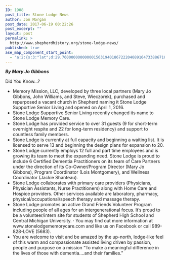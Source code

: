 ```yaml
---
ID: 1908
post_title: Stone Lodge News
author: Jon Morgan
post_date: 2017-06-19 00:22:26
post_excerpt: ""
layout: post
permalink: >
  http://www.shepherdhistory.org/stone-lodge-news/
published: true
ase_map_component_start_point:
  - 'a:2:{s:3:"lat";d:29.760000000000001563194018672220408916473388671875;s:3:"lng";d:-95.3799999999999954525264911353588104248046875;}'
---
```

<i><b>By Mary Jo Gibbons</b></i>

Did You Know…?
<ul>
 	<li>Memory Mission, LLC, developed by three local partners (Mary Jo Gibbons, John Williams, and Steve, Wieczorek), purchased and repurposed a vacant church in Shepherd naming it Stone Lodge Supportive Senior Living and opened on April 1, 2016.</li>
 	<li>Stone Lodge Supportive Senior Living recently changed its name to Stone Lodge Memory Care.</li>
 	<li>Stone Lodge has provided service to over 31 guests (9 for short-term overnight respite and 22 for long-term residency) and support to countless family members.</li>
 	<li>Stone Lodge is currently at full capacity and beginning a waiting list. It is licensed to serve 13 and beginning the design plans for expansion to 20.</li>
 	<li>Stone Lodge currently employs 12 full and part time employees and is growing its team to meet the expanding need. Stone Lodge is proud to include 6 Certified Dementia Practitioners on its team of Care Partners under the direction of its Co-Owner/Program Director (Mary Jo Gibbons), Program Coordinator (Lois Montgomery), and Wellness Coordinator (Jackie Shanteau).</li>
 	<li>Stone Lodge collaborates with primary care providers (Physicians, Physician Assistants, Nurse Practitioners) along with Home Care and Hospice providers. Other services available are laboratory, pharmacy, physical/occupational/speech therapy and massage therapy.</li>
 	<li>Stone Lodge promotes an active Grand Friends Volunteer Program including people of all ages for an intergenerational focus. It’s proud to be a volunteer/intern site for students of Shepherd High School and Central Michigan University. · You may find out more information at www.stonelodgememorycare.com and like us on Facebook or call 989-828-LOVE (5683).</li>
 	<li>You are welcome to visit and be amazed by the up-north, lodge-like feel of this warm and compassionate assisted living driven by passion, people and purpose on a mission “To make a meaningful difference in the lives of those with dementia….and their families.”</li>
</ul>